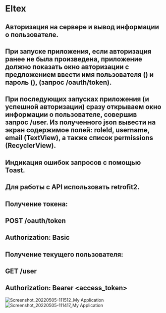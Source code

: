 # Eltex
## Авторизация на сервере и вывод информации о пользователе.
## При запуске приложения, если авторизация ранее не была произведена, приложение должно показать окно авторизации с предложением ввести имя пользователя (____) и пароль (____), (запрос /oauth/token).
## При последующих запусках приложения (и успешной авторизации) сразу открываем окно информации о пользователе, совершив запрос /user. Из полученного json вывести на экран содержимое полей: roleId, username, email (TextView), а также список permissions (RecyclerView).
## Индикация ошибок запросов с помощью Toast.
## Для работы с API использовать retrofit2.
## Получение токена:
## POST /oauth/token
## Authorization: Basic <credentials>
## Получение текущего пользователя:
## GET /user
## Authorization: Bearer <access_token>
![Screenshot_20220505-111512_My Application](https://user-images.githubusercontent.com/74608440/166863256-277f9520-e1eb-4ede-b100-2e0ba9deb76e.jpg)
![Screenshot_20220505-111417_My Application](https://user-images.githubusercontent.com/74608440/166863313-2d7b2a9a-7ddf-4ad6-aef1-fbcabbef4129.jpg)
